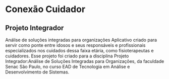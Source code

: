 # Conexão Cuidador
## Projeto Integrador
Análise de soluções integradas para organizações
Aplicativo criado para servir como ponte entre idosos e seus responsáveis e profissionais especializados nos cuidados dessa faixa etária, como fisioterapeutas e cuidadores.
Esse projeto foi criado para a disciplina Projeto Integrador:Análise de Soluções Integradas para Organizações, da faculdade Senac São Paulo, no curso EAD de Tecnologia em Análise e Desenvolvimento de Sistemas.
